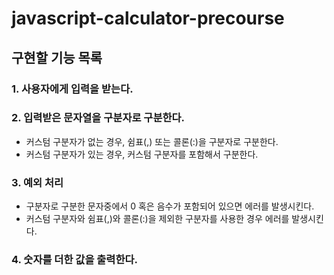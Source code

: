 # javascript-calculator-precourse

## 구현할 기능 목록

### 1. 사용자에게 입력을 받는다.

### 2. 입력받은 문자열을 구분자로 구분한다.

- 커스텀 구분자가 없는 경우, 쉼표(,) 또는 콜론(:)을 구분자로 구분한다.
- 커스텀 구분자가 있는 경우, 커스텀 구분자를 포함해서 구분한다.

### 3. 예외 처리

- 구분자로 구분한 문자중에서 0 혹은 음수가 포함되어 있으면 에러를 발생시킨다.
- 커스텀 구분자와 쉼표(,)와 콜론(:)을 제외한 구분자를 사용한 경우 에러를 발생시킨다.

### 4. 숫자를 더한 값을 출력한다.
